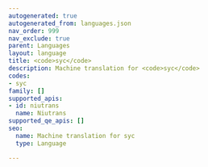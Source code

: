 ```yaml
---
autogenerated: true
autogenerated_from: languages.json
nav_order: 999
nav_exclude: true
parent: Languages
layout: language
title: <code>syc</code>
description: Machine translation for <code>syc</code>
codes:
- syc
family: []
supported_apis:
- id: niutrans
  name: Niutrans
supported_qe_apis: []
seo:
  name: Machine translation for syc
  type: Language

---
```


